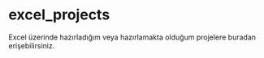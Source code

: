 # excel_projects
Excel üzerinde hazırladığım veya hazırlamakta olduğum projelere buradan erişebilirsiniz.
